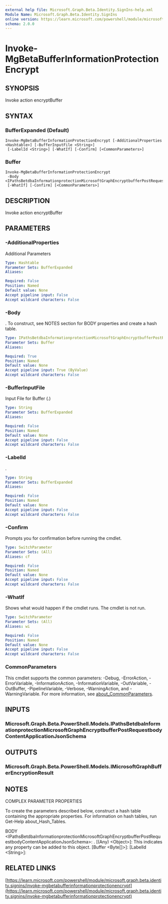 ```yaml
---
external help file: Microsoft.Graph.Beta.Identity.SignIns-help.xml
Module Name: Microsoft.Graph.Beta.Identity.SignIns
online version: https://learn.microsoft.com/powershell/module/microsoft.graph.beta.identity.signins/invoke-mgbetabufferinformationprotectionencrypt
schema: 2.0.0
---
```


# Invoke-MgBetaBufferInformationProtectionEncrypt

## SYNOPSIS
Invoke action encryptBuffer

## SYNTAX

### BufferExpanded (Default)
```
Invoke-MgBetaBufferInformationProtectionEncrypt [-AdditionalProperties <Hashtable>] [-BufferInputFile <String>]
 [-LabelId <String>] [-WhatIf] [-Confirm] [<CommonParameters>]
```

### Buffer
```
Invoke-MgBetaBufferInformationProtectionEncrypt
 -Body <IPathsBetdbaInformationprotectionMicrosoftGraphEncryptbufferPostRequestbodyContentApplicationJsonSchema>
 [-WhatIf] [-Confirm] [<CommonParameters>]
```

## DESCRIPTION
Invoke action encryptBuffer

## PARAMETERS

### -AdditionalProperties
Additional Parameters

```yaml
Type: Hashtable
Parameter Sets: BufferExpanded
Aliases:

Required: False
Position: Named
Default value: None
Accept pipeline input: False
Accept wildcard characters: False
```

### -Body
.
To construct, see NOTES section for BODY properties and create a hash table.

```yaml
Type: IPathsBetdbaInformationprotectionMicrosoftGraphEncryptbufferPostRequestbodyContentApplicationJsonSchema
Parameter Sets: Buffer
Aliases:

Required: True
Position: Named
Default value: None
Accept pipeline input: True (ByValue)
Accept wildcard characters: False
```

### -BufferInputFile
Input File for Buffer (.)

```yaml
Type: String
Parameter Sets: BufferExpanded
Aliases:

Required: False
Position: Named
Default value: None
Accept pipeline input: False
Accept wildcard characters: False
```

### -LabelId
.

```yaml
Type: String
Parameter Sets: BufferExpanded
Aliases:

Required: False
Position: Named
Default value: None
Accept pipeline input: False
Accept wildcard characters: False
```

### -Confirm
Prompts you for confirmation before running the cmdlet.

```yaml
Type: SwitchParameter
Parameter Sets: (All)
Aliases: cf

Required: False
Position: Named
Default value: None
Accept pipeline input: False
Accept wildcard characters: False
```

### -WhatIf
Shows what would happen if the cmdlet runs.
The cmdlet is not run.

```yaml
Type: SwitchParameter
Parameter Sets: (All)
Aliases: wi

Required: False
Position: Named
Default value: None
Accept pipeline input: False
Accept wildcard characters: False
```

### CommonParameters
This cmdlet supports the common parameters: -Debug, -ErrorAction, -ErrorVariable, -InformationAction, -InformationVariable, -OutVariable, -OutBuffer, -PipelineVariable, -Verbose, -WarningAction, and -WarningVariable. For more information, see [about_CommonParameters](http://go.microsoft.com/fwlink/?LinkID=113216).

## INPUTS

### Microsoft.Graph.Beta.PowerShell.Models.IPathsBetdbaInformationprotectionMicrosoftGraphEncryptbufferPostRequestbodyContentApplicationJsonSchema
## OUTPUTS

### Microsoft.Graph.Beta.PowerShell.Models.IMicrosoftGraphBufferEncryptionResult
## NOTES
COMPLEX PARAMETER PROPERTIES

To create the parameters described below, construct a hash table containing the appropriate properties.
For information on hash tables, run Get-Help about_Hash_Tables.

BODY \<IPathsBetdbaInformationprotectionMicrosoftGraphEncryptbufferPostRequestbodyContentApplicationJsonSchema\>: .
  \[(Any) \<Object\>\]: This indicates any property can be added to this object.
  \[Buffer \<Byte\[\]\>\]: 
  \[LabelId \<String\>\]:

## RELATED LINKS

[https://learn.microsoft.com/powershell/module/microsoft.graph.beta.identity.signins/invoke-mgbetabufferinformationprotectionencrypt](https://learn.microsoft.com/powershell/module/microsoft.graph.beta.identity.signins/invoke-mgbetabufferinformationprotectionencrypt)



